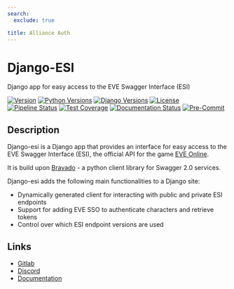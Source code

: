 ```yaml
---
search:
  exclude: true

title: Alliance Auth
---
```


# Django-ESI

Django app for easy access to the EVE Swagger Interface (ESI)

[![Version](https://img.shields.io/pypi/v/django-esi)](https://pypi.org/project/django-esi/)
[![Python Versions](https://img.shields.io/pypi/pyversions/django-esi)](https://pypi.org/project/django-esi/)
[![Django Versions](https://img.shields.io/pypi/djversions/django-esi)](https://pypi.org/project/django-esi/)
[![License](https://img.shields.io/badge/license-GPLv3-green)](https://pypi.org/project/django-esi/)
[![Pipeline Status](https://gitlab.com/allianceauth/django-esi/badges/master/pipeline.svg)](https://gitlab.com/allianceauth/django-esi/pipelines)
[![Test Coverage](https://gitlab.com/allianceauth/django-esi/badges/master/coverage.svg)](https://gitlab.com/allianceauth/django-esi/pipelines)
[![Documentation Status](https://readthedocs.org/projects/django-esi/badge/?version=latest)](https://django-esi.readthedocs.io/en/latest/?badge=latest)
[![Pre-Commit](https://img.shields.io/badge/pre--commit-enabled-brightgreen?logo=pre-commit&logoColor=white)](https://github.com/pre-commit/pre-commit)

## Description

Django-esi is a Django app that provides an interface for easy access to the EVE Swagger Interface (ESI), the official API for the game [EVE Online](https://www.eveonline.com/).

It is build upon [Bravado](https://github.com/Yelp/bravado) - a python client library for Swagger 2.0 services.

Django-esi adds the following main functionalities to a Django site:

- Dynamically generated client for interacting with public and private ESI endpoints
- Support for adding EVE SSO to authenticate characters and retrieve tokens
- Control over which ESI endpoint versions are used

## Links

- [Gitlab](https://gitlab.com/allianceauth/django-esi)
- [Discord](https://discord.gg/fjnHAmk)
- [Documentation](https://django-esi.readthedocs.io/en/latest/)